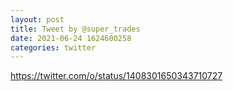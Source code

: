 ```yaml
--- 
layout: post 
title: Tweet by @super_trades 
date: 2021-06-24 1624600258 
categories: twitter 
--- 
```

https://twitter.com/o/status/1408301650343710727